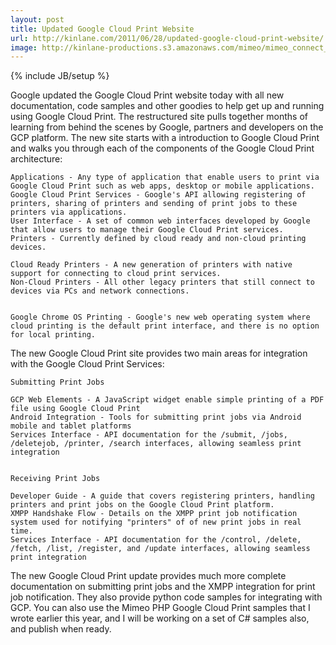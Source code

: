 ```yaml
---
layout: post
title: Updated Google Cloud Print Website
url: http://kinlane.com/2011/06/28/updated-google-cloud-print-website/
image: http://kinlane-productions.s3.amazonaws.com/mimeo/mimeo_connect_logo.jpg
---
```

{% include JB/setup %}
Google updated the Google Cloud Print website today with all new documentation, code samples and other goodies to help get up and running using Google Cloud Print.
The restructured site pulls together months of learning from behind the scenes by Google, partners and developers on the GCP platform.
The new site starts with a introduction to Google Cloud Print and walks you through each of the components of the Google Cloud Print architecture:

	Applications - Any type of application that enable users to print via Google Cloud Print such as web apps, desktop or mobile applications.
	Google Cloud Print Services - Google's API allowing registering of printers, sharing of printers and sending of print jobs to these printers via applications.
	User Interface - A set of common web interfaces developed by Google that allow users to manage their Google Cloud Print services.
	Printers - Currently defined by cloud ready and non-cloud printing devices.

	Cloud Ready Printers - A new generation of printers with native support for connecting to cloud print services.
	Non-Cloud Printers - All other legacy printers that still connect to devices via PCs and network connections.


	Google Chrome OS Printing - Google's new web operating system where cloud printing is the default print interface, and there is no option for local printing.


The new Google Cloud Print site provides two main areas for integration with the Google Cloud Print Services:

	Submitting Print Jobs

	GCP Web Elements - A JavaScript widget enable simple printing of a PDF file using Google Cloud Print
	Android Integration - Tools for submitting print jobs via Android mobile and tablet platforms
	Services Interface - API documentation for the /submit, /jobs, /deletejob, /printer, /search interfaces, allowing seamless print integration


	Receiving Print Jobs

	Developer Guide - A guide that covers registering printers, handling printers and print jobs on the Google Cloud Print platform.
	XMPP Handshake Flow - Details on the XMPP print job notification system used for notifying "printers" of of new print jobs in real time.
	Services Interface - API documentation for the /control, /delete, /fetch, /list, /register, and /update interfaces, allowing seamless print integration



The new Google Cloud Print update provides much more complete documentation on submitting print jobs and the XMPP integration for print job notification.
They also provide python code samples for integrating with GCP.  You can also use the Mimeo PHP Google Cloud Print samples that I wrote earlier this year, and I will be working on a set of C# samples also, and publish when ready.
